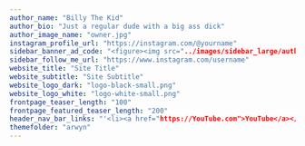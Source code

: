 ```yaml
---
author_name: "Billy The Kid"
author_bio: "Just a regular dude with a big ass dick"
author_image_name: "owner.jpg"
instagram_profile_url: "https://instagram.com/@yourname"
sidebar_banner_ad_code: "<figure><img src="../images/sidebar_large/author_image_name" alt="" /></figure>"
sidebar_follow_me_url: "https://www.instagram.com/username"
website_title: "Site Title"
website_subtitle: "Site Subtitle"
website_logo_dark: "logo-black-small.png"
website_logo_white: "logo-white-small.png"
frontpage_teaser_length: "100"
frontpage_featured_teaser_length: "200"
header_nav_bar_links: "'<li><a href="https://YouTube.com">YouTube</a></li>,<li><a href="https://twitter.com">Twitter</a></li>"
themefolder: "arwyn"
---
```

